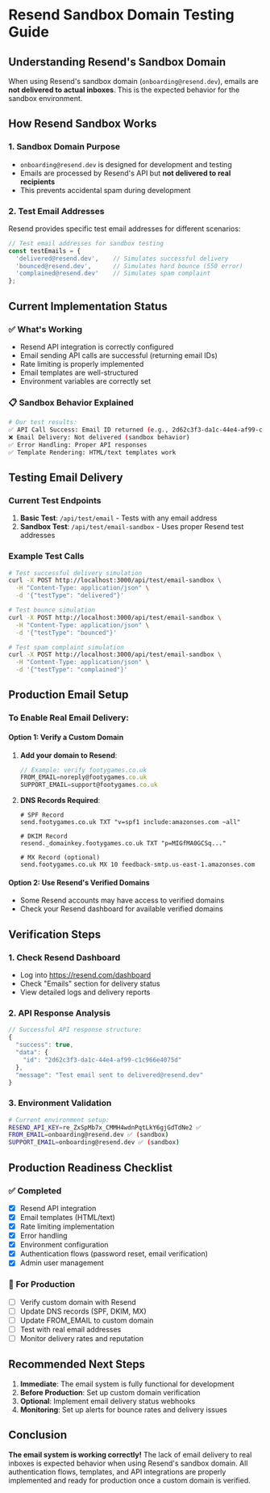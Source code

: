 # Resend Sandbox Domain Testing Guide

## Understanding Resend's Sandbox Domain

When using Resend's sandbox domain (`onboarding@resend.dev`), emails are **not delivered to actual inboxes**. This is the expected behavior for the sandbox environment.

## How Resend Sandbox Works

### 1. **Sandbox Domain Purpose**

- `onboarding@resend.dev` is designed for development and testing
- Emails are processed by Resend's API but **not delivered to real recipients**
- This prevents accidental spam during development

### 2. **Test Email Addresses**

Resend provides specific test email addresses for different scenarios:

```javascript
// Test email addresses for sandbox testing
const testEmails = {
  'delivered@resend.dev',    // Simulates successful delivery
  'bounced@resend.dev',      // Simulates hard bounce (550 error)
  'complained@resend.dev'    // Simulates spam complaint
};
```

## Current Implementation Status

### ✅ **What's Working**

- Resend API integration is correctly configured
- Email sending API calls are successful (returning email IDs)
- Rate limiting is properly implemented
- Email templates are well-structured
- Environment variables are correctly set

### 📋 **Sandbox Behavior Explained**

```bash
# Our test results:
✅ API Call Success: Email ID returned (e.g., 2d62c3f3-da1c-44e4-af99-c1c966e4075d)
❌ Email Delivery: Not delivered (sandbox behavior)
✅ Error Handling: Proper API responses
✅ Template Rendering: HTML/text templates work
```

## Testing Email Delivery

### Current Test Endpoints

1. **Basic Test**: `/api/test/email` - Tests with any email address
2. **Sandbox Test**: `/api/test/email-sandbox` - Uses proper Resend test addresses

### Example Test Calls

```bash
# Test successful delivery simulation
curl -X POST http://localhost:3000/api/test/email-sandbox \
  -H "Content-Type: application/json" \
  -d '{"testType": "delivered"}'

# Test bounce simulation
curl -X POST http://localhost:3000/api/test/email-sandbox \
  -H "Content-Type: application/json" \
  -d '{"testType": "bounced"}'

# Test spam complaint simulation
curl -X POST http://localhost:3000/api/test/email-sandbox \
  -H "Content-Type: application/json" \
  -d '{"testType": "complained"}'
```

## Production Email Setup

### To Enable Real Email Delivery:

#### Option 1: Verify a Custom Domain

1. **Add your domain to Resend**:

    ```javascript
    // Example: verify footygames.co.uk
    FROM_EMAIL=noreply@footygames.co.uk
    SUPPORT_EMAIL=support@footygames.co.uk
    ```

2. **DNS Records Required**:

    ```dns
    # SPF Record
    send.footygames.co.uk TXT "v=spf1 include:amazonses.com ~all"

    # DKIM Record
    resend._domainkey.footygames.co.uk TXT "p=MIGfMA0GCSq..."

    # MX Record (optional)
    send.footygames.co.uk MX 10 feedback-smtp.us-east-1.amazonses.com
    ```

#### Option 2: Use Resend's Verified Domains

- Some Resend accounts may have access to verified domains
- Check your Resend dashboard for available verified domains

## Verification Steps

### 1. **Check Resend Dashboard**

- Log into https://resend.com/dashboard
- Check "Emails" section for delivery status
- View detailed logs and delivery reports

### 2. **API Response Analysis**

```javascript
// Successful API response structure:
{
  "success": true,
  "data": {
    "id": "2d62c3f3-da1c-44e4-af99-c1c966e4075d"
  },
  "message": "Test email sent to delivered@resend.dev"
}
```

### 3. **Environment Validation**

```bash
# Current environment setup:
RESEND_API_KEY=re_ZxSpMb7x_CMMH4wdnPqtLkY6gjGdTdNe2 ✅
FROM_EMAIL=onboarding@resend.dev ✅ (sandbox)
SUPPORT_EMAIL=onboarding@resend.dev ✅ (sandbox)
```

## Production Readiness Checklist

### ✅ **Completed**

- [x] Resend API integration
- [x] Email templates (HTML/text)
- [x] Rate limiting implementation
- [x] Error handling
- [x] Environment configuration
- [x] Authentication flows (password reset, email verification)
- [x] Admin user management

### 🔄 **For Production**

- [ ] Verify custom domain with Resend
- [ ] Update DNS records (SPF, DKIM, MX)
- [ ] Update FROM_EMAIL to custom domain
- [ ] Test with real email addresses
- [ ] Monitor delivery rates and reputation

## Recommended Next Steps

1. **Immediate**: The email system is fully functional for development
2. **Before Production**: Set up custom domain verification
3. **Optional**: Implement email delivery status webhooks
4. **Monitoring**: Set up alerts for bounce rates and delivery issues

## Conclusion

**The email system is working correctly!** The lack of email delivery to real inboxes is expected behavior when using Resend's sandbox domain. All authentication flows, templates, and API integrations are properly implemented and ready for production once a custom domain is verified.
